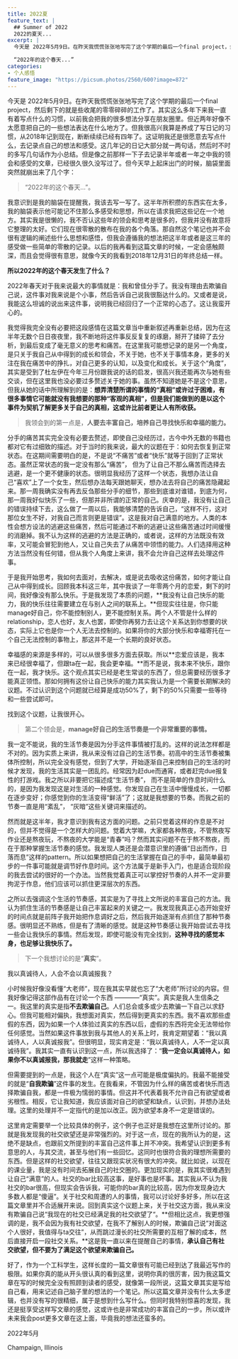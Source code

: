 ```yaml
---
title: 2022夏
feature_text: |
  ## Summer of 2022
  2022的夏天...
excerpt: |
  今天是 2022年5月9日。在昨天我慌慌张张地写完了这个学期的最后一个final project，然后剩下的就是些收尾的零零碎碎的工作了。其实这么多年下来我一直有着写点什么的习惯，以前我会把我的很多想法分享在朋友圈里。但近两年好像不太愿意把自己的一些想法表达在什么地方了。但我很高兴我算是养成了写日记的习惯，从2018年记到现在，断断续续已经有四年了。这证明我还是很愿意去写点什么，去记录点自己的想法和感受。这几年记的日记大部分就一两句话，然后时不时的多写几句话作为小总结。但是像之前那样一下子去记录半年或者一年之中我的领会和感受的文章，已经很久很久没写过了。但今天早上起床出门的时候，脑袋里面突然就崩出来了几个字：

  “2022年的这个春天...”
categories:
- 个人感悟
feature_image: "https://picsum.photos/2560/600?image=872"
---
```


今天是 2022年5月9日。在昨天我慌慌张张地写完了这个学期的最后一个final project，然后剩下的就是些收尾的零零碎碎的工作了。其实这么多年下来我一直有着写点什么的习惯，以前我会把我的很多想法分享在朋友圈里。但近两年好像不太愿意把自己的一些想法表达在什么地方了。但我很高兴我算是养成了写日记的习惯，从2018年记到现在，断断续续已经有四年了。这证明我还是很愿意去写点什么，去记录点自己的想法和感受。这几年记的日记大部分就一两句话，然后时不时的多写几句话作为小总结。但是像之前那样一下子去记录半年或者一年之中我的领会和感受的文章，已经很久很久没写过了。但今天早上起床出门的时候，脑袋里面突然就崩出来了几个字：

> “2022年的这个春天...”。
> 

我意识到是我的脑袋在提醒我，我该去写一写了。这半年所积攒的东西实在太多，我的脑袋表示他可能记不住那么多感受和思想，所以在请求我把这些记在一个地方。其实我是很懒的，我不否认这些年的领会和思考是很多的，但我并没有故意将它整理的太好。它们现在很零散的散布在我的各个角落。那自然这个笔记也并不会很有逻辑的阐述些什么思想和感悟，但我会遵循我的想法把这半年或者是这三年的感受做一些简单的零散的记录。以后的我再看到这篇文章的时候，一定会感触颇深，而且会觉得很有意思，就像今天的我看到2018年12月31日的年终总结一样。

**所以2022年的这个春天发生了什么？**

2022年春天对于我来说最大的事情就是：我和曾佳分手了。我没有理由去欺骗自己说，这件事对我来说是个小事，然后告诉自己说我很豁达什么的。又或者是说，我能这么坦诚的说出来这件事，说明我已经回归了一个正常的心态了。这让我蛮开心的。

我觉得我完全没有必要把这段感情在这篇文章当中重新叙述再重新总结，因为在这半年无数个日日夜夜里，我不断地将这件事反反复复的琢磨，掰开了揉碎了去分析，到最后变成了毫无意义的思考和痛苦。在这里我可能想记录的是另一个角度，是只关于我自己从中得到的成长和领会，不关于她，也不关于事情本身，更多的关注在我在痛苦中的挣扎，对自己更多的认知，以及变化和成长。关于这个“角度”，其实是受到了杜左伊在今年三月份跟我说的话的启发，很高兴我还能再次与她有些交谈，但在这里我也没必要过多赘述关于她的事。虽然不知道她是不是这个意思，但我从她的话中所理解到的是：**想弄清楚所谓的事情的“真相”或许过于困难，有很多事情它可能就没有我想要的那种“客观的真相”，但是我们能做到的是以这个事件为契机了解更多关于自己的真相，这或许比前者更让人有所收获。**

> 我领会到的第一点是，**人要去丰富自己，培养自己寻找快乐和幸福的能力。**
> 

分手的痛苦其实完全没有必要去赘述，即使自己没经历过，古今中外无数的书籍也都对它有过细致的描述。对于当时的我来说，最大的议题在于：如何去恢复到正常状态。在这期间需要明白的是，不是说“不痛苦”或者“快乐”就等于回到了正常状态。虽然正常状态的我一定没有那么“痛苦”， 但为了让自己不那么痛苦而选择去逃避，是一个更不健康的状态。很明显我经历了这样一个状态，我想办法让自己“喜欢”上了一个女生，然后想办法每天跟她聊天，想办法去将自己的痛苦隐藏起来。那一周我确实没有再去反刍那些分手的细节，那些到底谁对谁错，到底为何，那一周我好似快乐了一些，但那并非所谓的正常的自己。庆幸的是，我没有让自己的错误持续下去，这么做了一周以后，我能够清楚的告诉自己，“这样不行，这对那位女生不好，对我自己而言则更是错误”。这是我对自己满意的地方。人类的本性会想方设法的逃避这些痛苦，然后可能通过不断的逃避让这些痛苦通过时间缓慢的消磨掉。我不认为这样的逃避的方法是正确的，或者说，这样的方法既没有效率，又可能会冒犯到他人，又让自己失去了从痛苦中领悟的能力。人们选择用这种方法当然没有任何错，但从我个人角度上来讲，我不会允许自己这样去处理这件事。

于是我开始思考，我如何去面对，去解决，或是说去吸收这份痛苦，如何才能让自己从中得到成长。回顾我本科这三年，其中我谈了一年零两个月的恋爱，剩下的时间，我好像没有那么快乐。于是我发现了本质的问题，**我没有让自己快乐的能力，我的快乐往往需要建立在与别人之间的联系上。**但现实往往是，你只能manage好自己，你不能控制别人，更不能控制关系。两个人不管是什么样的relationship，恋人也好，友人也罢，即使你再努力去让这个关系达到你想要的状态，实际上它也是你一个人无法去控制的。如果将你的大部分快乐和幸福寄托在一个自己无法控制的事物上，那这并不是一个长期的良好状态。

幸福感的来源是多样的，可以从很多很多方面去获取。所以**恋爱应该是，我本来已经很幸福了，但跟ta在一起，我会更幸福。**而不是说，我本来不快乐，跟你在一起，我才快乐。这个观点其实已经是老生常谈的东西了，但总需要经历很多才能真正领悟。那如何拥有这份让自己快乐的能力其实我认为是一个需要长期解决的议题。不过认识到这个问题就已经算是成功50%了，剩下的50%只需要一些等待和一些尝试即可。

找到这个议题，让我很开心。

> 第二个领会是，**manage好自己的生活节奏是一个非常重要的事情。**
> 

我一定不能说，我的生活节奏是因为分手这件事情被打乱的。这样的说法怎样都是不对的。因为实质上来讲，我从来没有过自己的生活节奏。初高中的生活节奏被集体所控制，所以完全没有感觉，但到了大学，开始逐渐自己来控制自己的生活的时候才发现，我的生活其实是一团乱的。经常因为赶due而通宵，或者赶完due报复性的打游戏。我之所以非要把它描述成“生活节奏”， 而不是简单的作息时间什么的，是因为我发现这是对生活的一种感觉。你发现自己在生活中慢慢成长，一切都在逐步变好；你感觉到你的生活变得“鲜活”了；这就是我想要的节奏。而我之前的节奏一直是用“紊乱”， “灰暗”这些关键词来描述的。

然而就是这半年，我才意识到我有这方面的问题。之前只觉着这样的作息是不对的，但并不觉得是一个怎样大的问题。觉着大学嘛，大家都各种熬夜，不管熬夜写作业还是熬夜玩，不熬夜的大学能是“青春”吗？然而其实问题不在于熬不熬夜，而在于那种掌握生活节奏的感觉。我发现人类还是会潜意识里的遵循“日出而作，日落而息”这样的pattern。所以如果想把自己的生活掌握在自己的手中，最简单最初步的一件事可能就是调节好作息时间。这个方法属于是新手入门，也是适合现阶段的我去尝试的很好的一个办法。当然我觉着真正可以掌控好节奏的人并不一定非要拘泥于作息，他们应该可以抓住更深层次的东西。

之所以去强调这个生活的节奏感，其实是为了寻找上文所说的丰富自己的方法。我认为抓住生活的节奏感是让自己丰富起来的关键之一。我发现我真正心态开始变好的时间点就是前阵子我开始把作息调好之后，然后我开始逐渐有点抓住了那种节奏感。很明显还不熟练，但是有了清晰的感觉。就是这种节奏感让我开始尝试去寻找一些会让我快乐的事情。然后发现，即使可能没有完全找到，**这种寻找的感觉本身，也足够让我快乐了。**

> 下一个我想讨论的是“**真实**”。
> 

我以真诚待人，人会不会以真诚报我？

小时候我好像没看懂“大老师”，现在我其实早就也忘了“大老师”所讨论的内容。但我好像记得这部作品有在讨论一个东西 ————“真实”。真实是我人生信条之一。我这里的真实是指**不去欺骗自己**。人们总会或多或少去欺骗一下自己以求舒心。但我可能相对偏执，我想面对真实，然后得到更真实的东西。我不喜欢那些虚假的东西，因为如果一个人体验过真实的东西以后，虚假的东西将完全无法带给你任何感觉。当然如果这件事放到我与其他人的关系上时，我肯定期望着：“我以真诚待人，人以真诚报我”。但很明显，现实肯定是：“我以真诚待人，人不一定以真诚待我”。我其实一直有认识到这一点，所以我选择了：“**我一定会以真诚待人，如果你不以真诚报我，那我就走**”这样一种策略。

但需要提到的一点是，我这个人在“真实”这一点可能是极度偏执的。我最不能接受的就是“**自我欺骗**”这件事的发生。在我看来，不管因为什么样的痛苦或者快乐而选择欺骗自我，都是一件极为懦弱的事情。但这并不代表着我不允许自己有欲望或者劣根性。相反，它让我知道，我应该面对自己的欲望和缺点，认识到，并想办法处理。这里的处理并不一定指代的是加以改正。因为欲望本身不一定是错误的。

这里肯定需要举一个比较具体的例子，这个例子也正好是我想在这里所讨论的。那就是我发现我的社交欲望还是非常强烈的。对于这一点，现在的我所认为的是，这绝不是缺点，也跟前文所提到的丰富自己这件事上并不冲突。我希望认识到更多有意思的人，与其交流，甚至与他们有一些回忆。这同时也很符合我的理想所需要的东西。但是这样的社交欲望，往往又跟现实状况有很大的冲突。就比如说，以现在的课业量，我是没有时间去拓展自己的社交圈的。更加现实的是，我其实很难遇到让自己“满意”的人。社交的bar比较高这事，是好事也是坏事。其实我从不认为我社交的bar很高，但现实会告诉我，可能你的bar真的比较高，因为你发现身边大多数人都是“傻逼”。关于社交和周遭的人的事情，我可以讨论好多好多，所以在这篇文章里并不合适展开来说。回到真实这个议题上来，关于社交这方面，我从来没有欺骗自己说“我现在的社交已经满足我的社交欲望了“。**但相比这点，我更想强调的是，我不会因为我有社交欲望，在我不了解别人的时候，欺骗自己说“对面这个人很好，我值得与ta交往”，从而跳过漫长的社交所需要的互相了解的成本，然后直接开启一段社交关系。**这是我一直以来在提醒自己的事情，**承认自己有社交欲望，但不要为了满足这个欲望来欺骗自己。**

好了，作为一个工科学生，这样长度的一篇文章很有可能已经到达了我最近写作的极限。如果你真的能从开头很认真的看到这里，说明你真的很厉害，因为我这篇文章在写的时候完全没有照顾到读者的感受，就像第一段所说，这篇文章其实是写给自己看，用来记述自己脑子里的想法的一个笔记。所以这篇文章并没有什么太多逻辑，也并没有写的很精细，属于是想到什么写什么。但同时我特别惊喜的发现，我还是挺享受这样写文章的感觉，这或许也是非常成功的丰富自己的一步。所以或许未来我会post更多文章在这上面，毕竟我的想法还蛮多的。

2022年5月

Champaign, Illinois

